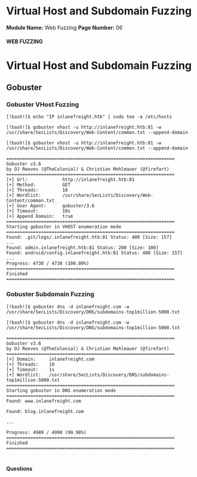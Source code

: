 <!--
 // Platform: Academy
// URL: https://academy.hackthebox.com/module/280/section/3132
// Platform Version: V1
// Module ID: 280
// Module Name: Web Fuzzing
// Module Difficulty: Easy
// Section ID: 3132
// Section Title: Virtual Host and Subdomain Fuzzing
// Page Title: Hack The Box - Academy
// Page Number: 06
-->

# Virtual Host and Subdomain Fuzzing

**Module Name:** Web Fuzzing **Page Number:** 06

#### 

#### WEB FUZZING

# Virtual Host and Subdomain Fuzzing

## Gobuster

### Gobuster VHost Fuzzing

``` shell-session
[!bash!]$ echo "IP inlanefreight.htb" | sudo tee -a /etc/hosts
```

``` shell-session
[!bash!]$ gobuster vhost -u http://inlanefreight.htb:81 -w /usr/share/SecLists/Discovery/Web-Content/common.txt --append-domain
```

``` shell-session
[!bash!]$ gobuster vhost -u http://inlanefreight.htb:81 -w /usr/share/SecLists/Discovery/Web-Content/common.txt --append-domain

===============================================================
Gobuster v3.6
by OJ Reeves (@TheColonial) & Christian Mehlmauer (@firefart)
===============================================================
[+] Url:             http://inlanefreight.htb:81
[+] Method:          GET
[+] Threads:         10
[+] Wordlist:        /usr/share/SecLists/Discovery/Web-Content/common.txt
[+] User Agent:      gobuster/3.6
[+] Timeout:         10s
[+] Append Domain:   true
===============================================================
Starting gobuster in VHOST enumeration mode
===============================================================
Found: .git/logs/.inlanefreight.htb:81 Status: 400 [Size: 157]
...
Found: admin.inlanefreight.htb:81 Status: 200 [Size: 100]
Found: android/config.inlanefreight.htb:81 Status: 400 [Size: 157]
...
Progress: 4730 / 4730 (100.00%)
===============================================================
Finished
===============================================================
```

### Gobuster Subdomain Fuzzing

``` shell-session
[!bash!]$ gobuster dns -d inlanefreight.com -w /usr/share/SecLists/Discovery/DNS/subdomains-top1million-5000.txt
```

``` shell-session
[!bash!]$ gobuster dns -d inlanefreight.com -w /usr/share/SecLists/Discovery/DNS/subdomains-top1million-5000.txt 

===============================================================
Gobuster v3.6
by OJ Reeves (@TheColonial) & Christian Mehlmauer (@firefart)
===============================================================
[+] Domain:     inlanefreight.com
[+] Threads:    10
[+] Timeout:    1s
[+] Wordlist:   /usr/share/SecLists/Discovery/DNS/subdomains-top1million-5000.txt
===============================================================
Starting gobuster in DNS enumeration mode
===============================================================
Found: www.inlanefreight.com

Found: blog.inlanefreight.com

...

Progress: 4989 / 4990 (99.98%)
===============================================================
Finished
===============================================================
```

# 

# 

#### Questions

####